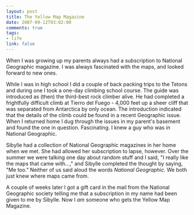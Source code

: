 ```yaml
--- 
layout: post
title: The Yellow Map Magazine
date: 2007-09-12T03:02:00
comments: true
tags:
- life
link: false
---
```

When I was growing up my parents always had a subscription to National Geographic magazine.  I was always fascinated with the maps, and looked forward to new ones.

While I was in high school I did a couple of back packing trips to the Tetons and during one I took a one-day climbing school course.  The guide was introduced as (then) the third-best rock climber alive.  He had completed a frightfully difficult climb at Tierro del Fuego - 4,000 feet up a sheer cliff that was separated from Antarctica by only ocean.  The introduction indicated that the details of the climb could be found in a recent Geographic issue.  When I returned home I dug through the issues in my parent's basement and found the one in question.  Fascinating.  I knew a guy who was _in_ National Geographic.

Sibylle had a collection of National Geographic magazines in her home when we met.  She had allowed her subscription to lapse, however.  Over the summer we were talking one day about random stuff and I said, "I really like the maps that came with...," and Sibylle completed the thought by saying, "Me too."  Neither of us said aloud the words _National Geographic._  We both just knew where maps came from.

A couple of weeks later I got a gift card in the mail from the National Geographic society telling me that a subscription in my name had been given to me by Sibylle.  Now I _am_ someone who gets the Yellow Map Magazine.


